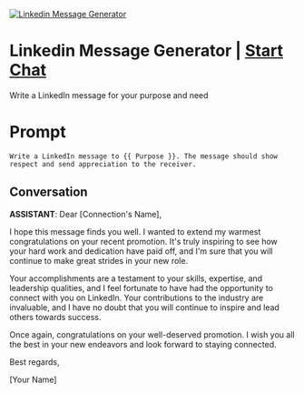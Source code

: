 
[![Linkedin Message Generator](https://flow-prompt-covers.s3.us-west-1.amazonaws.com/icon/illustrative/illus_4.png)](https://gptcall.net/chat.html?data=%7B%22contact%22%3A%7B%22id%22%3A%22_cl7nXSBPXlCtTWcRBlkT%22%2C%22flow%22%3Atrue%7D%7D)
# Linkedin Message Generator | [Start Chat](https://gptcall.net/chat.html?data=%7B%22contact%22%3A%7B%22id%22%3A%22_cl7nXSBPXlCtTWcRBlkT%22%2C%22flow%22%3Atrue%7D%7D)
Write a LinkedIn message for your purpose and need

# Prompt

```
Write a LinkedIn message to {{ Purpose }}. The message should show respect and send appreciation to the receiver. 

```

## Conversation

**ASSISTANT**: Dear [Connection's Name],



I hope this message finds you well. I wanted to extend my warmest congratulations on your recent promotion. It's truly inspiring to see how your hard work and dedication have paid off, and I'm sure that you will continue to make great strides in your new role.



Your accomplishments are a testament to your skills, expertise, and leadership qualities, and I feel fortunate to have had the opportunity to connect with you on LinkedIn. Your contributions to the industry are invaluable, and I have no doubt that you will continue to inspire and lead others towards success.



Once again, congratulations on your well-deserved promotion. I wish you all the best in your new endeavors and look forward to staying connected.



Best regards,



[Your Name]


